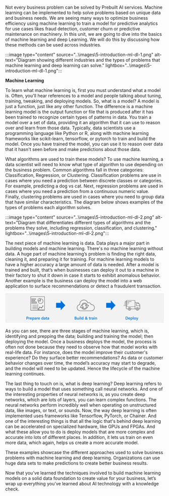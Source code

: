 
Not every business problem can be solved by Prebuilt AI services. Machine learning can be implemented to help solve problems based on unique data and business needs.  We are seeing many ways to optimize business efficiency using machine learning to train a model for predictive analytics for use cases likes fraud detection, customer churn or predictive maintenance on machinery. In this unit, we are going to dive into the basics of machine learning and deep Learning. We will do this by discussing how these methods can be used across industries.

:::image type="content" source="..\images\5-introduction-ml-dl-1.png" alt-text="Diagram showing different industries and the types of problems that machine learning and deep learning can solve." lightbox="..\images\5-introduction-ml-dl-1.png":::

**Machine Learning**

To learn what machine learning is, first you must understand what a model is.  Often, you'll hear references to a model and people talking about tuning, training, tweaking, and deploying models.  So, what is a model?  A model is just a function, just like any other function.  The difference is a machine learning model is the output function or file that is produced after it has been trained to recognize certain types of patterns in data. You train a model over a set of data, providing it an algorithm that it can use to reason over and learn from those data.  Typically, data scientists use a programming language like Python or R, along with machine learning frameworks like scikit-learn, tensorflow, or pytorch to train and build the model.  Once you have trained the model, you can use it to reason over data that it hasn't seen before and make predictions about those data.

What algorithms are used to train these models?  To use machine learning, a data scientist will need to know what type of algorithm to use depending on the business problem. Common algorithms fall in three categories: Classification, Regression, or Clustering. Classification problems are use in cases where you need a prediction between discrete classes or categories. For example, predicting a dog vs cat. Next, regression problems are used in cases where you need a prediction from a continuous numeric value.  Finally, clustering problems are used in cases where you need to group data that have similar characteristics.  The diagram below shows examples of the types of problems each algorithm solves.

:::image type="content" source="..\images\5-introduction-ml-dl-2.png" alt-text="Diagram that differentiates different types of algorithms and the problems they solve, including regression, classification, and clustering." lightbox="..\images\5-introduction-ml-dl-2.png":::

The next piece of machine learning is data.  Data plays a major part in building models and machine learning.  There's no machine learning without data.  A huge part of machine learning’s problem is finding the right data, cleaning it, and preparing it for training.  For machine learning models to have a higher accuracy a large amount of data is needed.   After a model is trained and built, that’s when businesses can deploy it out to a machine in their factory to shut it down in case it starts to exhibit anomalous behavior.  Another example is the business can deploy the model into a web application to surface recommendations or detect a fraudulent transaction.  

![Diagram that shows the stages of machine learning, starting with prepare data, then build and train, then deploy.](..\images\5-introduction-ml-dl-3.png)

As you can see, there are three stages of machine learning, which is, identifying and prepping the data; building and training the model; then deploying the model.  Once a business deploys the model, the process is often not done because they need to observe how that model works with real-life data.  For instance, does the model improve their customer's experience?  Do they surface better recommendations?   As data or customer behavior changes over time, the model’s accuracy may start to degrade, and the model will need to be updated.  Hence the lifecycle of the machine learning continues.

The last thing to touch on is, what is deep learning? Deep learning refers to ways to build a model that uses something call neural networks.  And one of the interesting properties of neural networks is, as you create deep networks, which are lots of layers, you can learn complex functions.  The neural networks perform incredibly well when operating on unstructured data, like images, or text, or sounds.  Now, the way deep learning is often implemented uses frameworks like Tensorflow, PyTorch, or Chainer.  And one of the interesting things is that all the logic that's behind deep learning can be accelerated on specialized hardware, like GPUs and FPGAs.  And what these allow you to do is deploy models that are more complex and accurate into lots of different places.  In addition, it lets us train on even more data, which again, helps us create a more accurate model.

These examples showcase the different approaches used to solve business problems with machine learning and deep learning. Organizations can use huge data sets to make predictions to create better business results.

Now that you’ve learned the techniques involved to build machine learning models on a solid data foundation to create value for your business, let’s wrap up everything you’ve learned about AI technology with a knowledge check.
